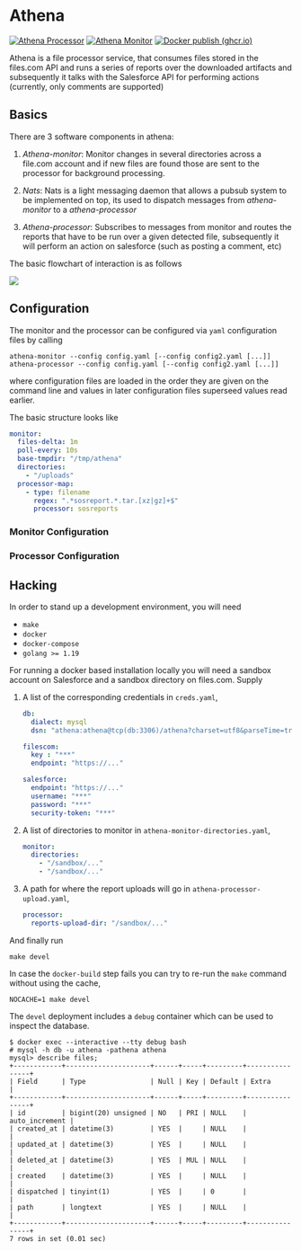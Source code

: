 # Athena

[![Athena Processor](https://img.shields.io/badge/Container_Image-Athena_Processor-blue)](https://github.com/canonical/athena-core/pkgs/container/athena-core%2Fathena-processor)
[![Athena Monitor](https://img.shields.io/badge/Container_Image-Athena_Monitor-blue)](https://github.com/canonical/athena-core/pkgs/container/athena-core%2Fathena-monitor)
[![Docker publish (ghcr.io)](https://github.com/canonical/athena-core/actions/workflows/ghcr-publish.yaml/badge.svg)](https://github.com/canonical/athena-core/actions/workflows/ghcr-publish.yaml)

Athena is a file processor service, that consumes files stored in the
files.com API and runs a series of reports over the downloaded artifacts and
subsequently it talks with the Salesforce API for performing actions
(currently, only comments are supported)

## Basics

There are 3 software components in athena:

1. *Athena-monitor*: Monitor changes in several directories across a file.com
   account and if new files are found those are sent to the processor for
   background processing.

2. *Nats*: Nats is a light messaging daemon that allows a pubsub system to be
   implemented on top, its used to dispatch messages from *athena-monitor* to a
   *athena-processor*

3. *Athena-processor*: Subscribes to messages from monitor and routes the
   reports that have to be run over a given detected file, subsequently it will
   perform an action on salesforce (such as posting a comment, etc)

The basic flowchart of interaction is as follows

[![](https://mermaid.ink/img/eyJjb2RlIjoiZ3JhcGggVERcbiAgICBBW0F0aGVuYSBNb25pdG9yXSAtLT58RmV0Y2ggRmlsZXN8IEIoRmlsZXMuY29tIEFQSSlcbiAgICBCIC0tPiBDe05ldyBmaWxlcyB0byBwcm9jZXNzP31cbiAgICBDIC0tPnxZZXN8IEQoTmF0cyBNZXNzYWdlKVxuICAgIEMgLS0-fE5vfCBBXG4gICAgRCAtLT58RmlsZXBhdGh8RVtBdGhlbmEgUHJvY2Vzc29yXVxuICAgIEVbQXRoZW5hIFByb2Nlc3Nvcl0tLT4gRntQb3N0IGNvbW1lbnQgb24gY2FzZT99XG4gICAgRiAtLT58WWVzfCBHKFNhbGVzZm9yY2UgQVBJKVxuICAgIEYgLS0-fE5vfEFcbiIsIm1lcm1haWQiOnsidGhlbWUiOiJkZWZhdWx0In0sInVwZGF0ZUVkaXRvciI6ZmFsc2V9)](https://mermaid-js.github.io/mermaid-live-editor/#/edit/eyJjb2RlIjoiZ3JhcGggVERcbiAgICBBW0F0aGVuYSBNb25pdG9yXSAtLT58RmV0Y2ggRmlsZXN8IEIoRmlsZXMuY29tIEFQSSlcbiAgICBCIC0tPiBDe05ldyBmaWxlcyB0byBwcm9jZXNzP31cbiAgICBDIC0tPnxZZXN8IEQoTmF0cyBNZXNzYWdlKVxuICAgIEMgLS0-fE5vfCBBXG4gICAgRCAtLT58RmlsZXBhdGh8RVtBdGhlbmEgUHJvY2Vzc29yXVxuICAgIEVbQXRoZW5hIFByb2Nlc3Nvcl0tLT4gRntQb3N0IGNvbW1lbnQgb24gY2FzZT99XG4gICAgRiAtLT58WWVzfCBHKFNhbGVzZm9yY2UgQVBJKVxuICAgIEYgLS0-fE5vfEFcbiIsIm1lcm1haWQiOnsidGhlbWUiOiJkZWZhdWx0In0sInVwZGF0ZUVkaXRvciI6ZmFsc2V9)

## Configuration

The monitor and the processor can be configured via `yaml` configuration files
by calling

```console
athena-monitor --config config.yaml [--config config2.yaml [...]]
athena-processor --config config.yaml [--config config2.yaml [...]]
```

where configuration files are loaded in the order they are given on the command
line and values in later configuration files superseed values read earlier.

The basic structure looks like

```yaml
monitor:
  files-delta: 1m
  poll-every: 10s
  base-tmpdir: "/tmp/athena"
  directories:
    - "/uploads"
  processor-map:
    - type: filename
      regex: ".*sosreport.*.tar.[xz|gz]+$"
      processor: sosreports
```

### Monitor Configuration

### Processor Configuration

## Hacking

In order to stand up a development environment, you will need

- `make`
- `docker`
- `docker-compose`
- `golang >= 1.19`

For running a docker based installation locally you will need a sandbox
account on Salesforce and a sandbox directory on files.com. Supply

1. A list of the corresponding credentials in `creds.yaml`,

      ```yaml
      db:
        dialect: mysql
        dsn: "athena:athena@tcp(db:3306)/athena?charset=utf8&parseTime=true"

      filescom:
        key : "***"
        endpoint: "https://..."

      salesforce:
        endpoint: "https://..."
        username: "***"
        password: "***"
        security-token: "***"
      ```

1. A list of directories to monitor in `athena-monitor-directories.yaml`,

      ```yaml
      monitor:
        directories:
          - "/sandbox/..."
          - "/sandbox/..."
      ```

3. A path for where the report uploads will go in
   `athena-processor-upload.yaml`,

      ```yaml
      processor:
        reports-upload-dir: "/sandbox/..."
      ```

And finally run

```shell
make devel
```

In case the `docker-build` step fails you can try to re-run the `make` command
without using the cache,

```shell
NOCACHE=1 make devel
```

The `devel` deployment includes a `debug` container which can be used to
inspect the database.

```shell
$ docker exec --interactive --tty debug bash
# mysql -h db -u athena -pathena athena
mysql> describe files;
+------------+---------------------+------+-----+---------+----------------+
| Field      | Type                | Null | Key | Default | Extra          |
+------------+---------------------+------+-----+---------+----------------+
| id         | bigint(20) unsigned | NO   | PRI | NULL    | auto_increment |
| created_at | datetime(3)         | YES  |     | NULL    |                |
| updated_at | datetime(3)         | YES  |     | NULL    |                |
| deleted_at | datetime(3)         | YES  | MUL | NULL    |                |
| created    | datetime(3)         | YES  |     | NULL    |                |
| dispatched | tinyint(1)          | YES  |     | 0       |                |
| path       | longtext            | YES  |     | NULL    |                |
+------------+---------------------+------+-----+---------+----------------+
7 rows in set (0.01 sec)
```
